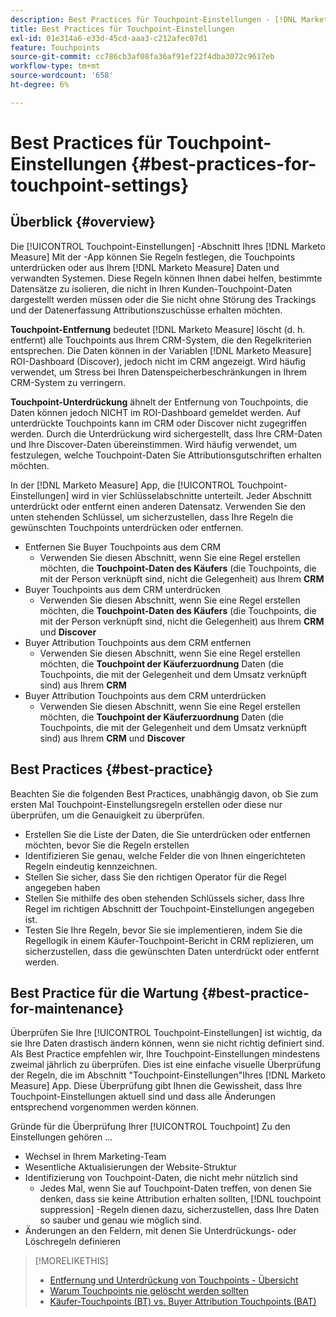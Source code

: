 ```yaml
---
description: Best Practices für Touchpoint-Einstellungen - [!DNL Marketo Measure] - Produktdokumentation
title: Best Practices für Touchpoint-Einstellungen
exl-id: 01e314a6-e33d-45cd-aaa3-c212afec07d1
feature: Touchpoints
source-git-commit: cc786cb3af08fa36af91ef22f4dba3072c9617eb
workflow-type: tm+mt
source-wordcount: '658'
ht-degree: 6%

---
```


# Best Practices für Touchpoint-Einstellungen {#best-practices-for-touchpoint-settings}

## Überblick {#overview}

Die [!UICONTROL Touchpoint-Einstellungen] -Abschnitt Ihres [!DNL Marketo Measure] Mit der -App können Sie Regeln festlegen, die Touchpoints unterdrücken oder aus Ihrem [!DNL Marketo Measure] Daten und verwandten Systemen. Diese Regeln können Ihnen dabei helfen, bestimmte Datensätze zu isolieren, die nicht in Ihren Kunden-Touchpoint-Daten dargestellt werden müssen oder die Sie nicht ohne Störung des Trackings und der Datenerfassung Attributionszuschüsse erhalten möchten.

**Touchpoint-Entfernung** bedeutet [!DNL Marketo Measure] löscht (d. h. entfernt) alle Touchpoints aus Ihrem CRM-System, die den Regelkriterien entsprechen. Die Daten können in der Variablen [!DNL Marketo Measure] ROI-Dashboard (Discover), jedoch nicht im CRM angezeigt. Wird häufig verwendet, um Stress bei Ihren Datenspeicherbeschränkungen in Ihrem CRM-System zu verringern.

**Touchpoint-Unterdrückung** ähnelt der Entfernung von Touchpoints, die Daten können jedoch NICHT im ROI-Dashboard gemeldet werden. Auf unterdrückte Touchpoints kann im CRM oder Discover nicht zugegriffen werden. Durch die Unterdrückung wird sichergestellt, dass Ihre CRM-Daten und Ihre Discover-Daten übereinstimmen. Wird häufig verwendet, um festzulegen, welche Touchpoint-Daten Sie Attributionsgutschriften erhalten möchten.

In der [!DNL Marketo Measure] App, die [!UICONTROL Touchpoint-Einstellungen] wird in vier Schlüsselabschnitte unterteilt. Jeder Abschnitt unterdrückt oder entfernt einen anderen Datensatz. Verwenden Sie den unten stehenden Schlüssel, um sicherzustellen, dass Ihre Regeln die gewünschten Touchpoints unterdrücken oder entfernen.

* Entfernen Sie Buyer Touchpoints aus dem CRM
   * Verwenden Sie diesen Abschnitt, wenn Sie eine Regel erstellen möchten, die **Touchpoint-Daten des Käufers** (die Touchpoints, die mit der Person verknüpft sind, nicht die Gelegenheit) aus Ihrem **CRM**
* Buyer Touchpoints aus dem CRM unterdrücken
   * Verwenden Sie diesen Abschnitt, wenn Sie eine Regel erstellen möchten, die **Touchpoint-Daten des Käufers** (die Touchpoints, die mit der Person verknüpft sind, nicht die Gelegenheit) aus Ihrem **CRM** und **Discover**
* Buyer Attribution Touchpoints aus dem CRM entfernen
   * Verwenden Sie diesen Abschnitt, wenn Sie eine Regel erstellen möchten, die **Touchpoint der Käuferzuordnung** Daten (die Touchpoints, die mit der Gelegenheit und dem Umsatz verknüpft sind) aus Ihrem **CRM**
* Buyer Attribution Touchpoints aus dem CRM unterdrücken
   * Verwenden Sie diesen Abschnitt, wenn Sie eine Regel erstellen möchten, die **Touchpoint der Käuferzuordnung** Daten (die Touchpoints, die mit der Gelegenheit und dem Umsatz verknüpft sind) aus Ihrem **CRM** und **Discover**

## Best Practices {#best-practice}

Beachten Sie die folgenden Best Practices, unabhängig davon, ob Sie zum ersten Mal Touchpoint-Einstellungsregeln erstellen oder diese nur überprüfen, um die Genauigkeit zu überprüfen.

* Erstellen Sie die Liste der Daten, die Sie unterdrücken oder entfernen möchten, bevor Sie die Regeln erstellen
* Identifizieren Sie genau, welche Felder die von Ihnen eingerichteten Regeln eindeutig kennzeichnen.
* Stellen Sie sicher, dass Sie den richtigen Operator für die Regel angegeben haben
* Stellen Sie mithilfe des oben stehenden Schlüssels sicher, dass Ihre Regel im richtigen Abschnitt der Touchpoint-Einstellungen angegeben ist.
* Testen Sie Ihre Regeln, bevor Sie sie implementieren, indem Sie die Regellogik in einem Käufer-Touchpoint-Bericht in CRM replizieren, um sicherzustellen, dass die gewünschten Daten unterdrückt oder entfernt werden.

## Best Practice für die Wartung {#best-practice-for-maintenance}

Überprüfen Sie Ihre [!UICONTROL Touchpoint-Einstellungen] ist wichtig, da sie Ihre Daten drastisch ändern können, wenn sie nicht richtig definiert sind. Als Best Practice empfehlen wir, Ihre Touchpoint-Einstellungen mindestens zweimal jährlich zu überprüfen. Dies ist eine einfache visuelle Überprüfung der Regeln, die im Abschnitt &quot;Touchpoint-Einstellungen&quot;Ihres [!DNL Marketo Measure] App. Diese Überprüfung gibt Ihnen die Gewissheit, dass Ihre Touchpoint-Einstellungen aktuell sind und dass alle Änderungen entsprechend vorgenommen werden können.

Gründe für die Überprüfung Ihrer [!UICONTROL Touchpoint] Zu den Einstellungen gehören ...

* Wechsel in Ihrem Marketing-Team
* Wesentliche Aktualisierungen der Website-Struktur
* Identifizierung von Touchpoint-Daten, die nicht mehr nützlich sind
   * Jedes Mal, wenn Sie auf Touchpoint-Daten treffen, von denen Sie denken, dass sie keine Attribution erhalten sollten, [!DNL touchpoint suppression] -Regeln dienen dazu, sicherzustellen, dass Ihre Daten so sauber und genau wie möglich sind.
* Änderungen an den Feldern, mit denen Sie Unterdrückungs- oder Löschregeln definieren

>[!MORELIKETHIS]
>
>* [Entfernung und Unterdrückung von Touchpoints - Übersicht](/help/advanced-marketo-measure-features/touchpoint-settings/touchpoint-removal-and-touchpoint-suppression.md)
>* [Warum Touchpoints nie gelöscht werden sollten](/help/advanced-marketo-measure-features/touchpoint-settings/why-you-should-never-delete-touchpoints.md)
>* [Käufer-Touchpoints (BT) vs. Buyer Attribution Touchpoints (BAT)](/help/configuration-and-setup/getting-started-with-marketo-measure/difference-between-buyer-touchpoints-and-buyer-attribution-touchpoints.md)

